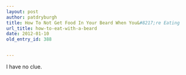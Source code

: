 ```yaml
---
layout: post
author: patdryburgh
title: How To Not Get Food In Your Beard When You&#8217;re Eating
url_title: how-to-eat-with-a-beard
date: 2012-01-10
old_entry_id: 388


---
```


I have no clue.